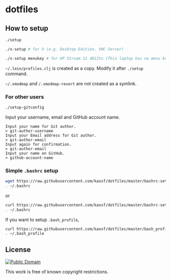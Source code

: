 # dotfiles

## How to setup

```sh
./setup

./x-setup # for X (e.g. Desktop Edition, VNC Server)

./x-setup menukey # for HP Stream 11 d012tu (This laptop has no menu key)
```

`~/.lein/profiles.clj` is created as a copy. Modify it after `./setup` command.

`~/.xmodmap` and `/.xmodmap-revert` are not created as a symlink.

### For other users

```sh
./setup-gitconfig
```

Input your username, email and GitHub account name.

```
Input your name for Git author.
> git-author-username
Input your Email address for Git author.
> git-author-email
Input again for confirmation.
> git-author-email
Input your name on GitHub.
> github-account-name
```

### Simple `.bashrc` setup

```sh
wget https://raw.githubusercontent.com/kaosf/dotfiles/master/bashrc-setup.sh -O - | bash
. ~/.bashrc
```

or

```sh
curl https://raw.githubusercontent.com/kaosf/dotfiles/master/bashrc-setup.sh | bash
. ~/.bashrc
```

If you want to setup `.bash_profile`,

```sh
curl https://raw.githubusercontent.com/kaosf/dotfiles/master/bash_profile-setup.sh | bash
. ~/.bash_profile
```

## License

[![Public Domain](http://i.creativecommons.org/p/mark/1.0/88x31.png)](http://creativecommons.org/publicdomain/mark/1.0/ "license")

This work is free of known copyright restrictions.
